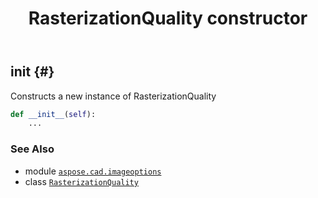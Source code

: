 ﻿---
title: RasterizationQuality constructor
second_title: Aspose.CAD for Python via .NET API References
description: 
type: docs
weight: 10
url: /python-net/aspose.cad.imageoptions/rasterizationquality/__init__/
is_root: false
---

## __init__ {#}

Constructs a new instance of RasterizationQuality



```python
def __init__(self):
    ...
```





### See Also
* module [`aspose.cad.imageoptions`](../../)
* class [`RasterizationQuality`](/cad/python-net/aspose.cad.imageoptions/rasterizationquality)
